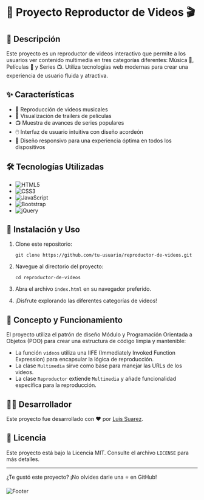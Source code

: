 # 🎥 Proyecto Reproductor de Videos 🎬

## 📜 Descripción

Este proyecto es un reproductor de videos interactivo que permite a los usuarios ver contenido multimedia en tres categorías diferentes: Música 🎵, Películas 🍿 y Series 📺. Utiliza tecnologías web modernas para crear una experiencia de usuario fluida y atractiva.

## ✨ Características

- 🎵 Reproducción de videos musicales
- 🍿 Visualización de trailers de películas
- 📺 Muestra de avances de series populares
- 🖱️ Interfaz de usuario intuitiva con diseño acordeón
- 🎨 Diseño responsivo para una experiencia óptima en todos los dispositivos

## 🛠️ Tecnologías Utilizadas

- ![HTML5](https://img.shields.io/badge/HTML5-E34F26?style=for-the-badge&logo=html5&logoColor=white)
- ![CSS3](https://img.shields.io/badge/CSS3-1572B6?style=for-the-badge&logo=css3&logoColor=white)
- ![JavaScript](https://img.shields.io/badge/JavaScript-F7DF1E?style=for-the-badge&logo=javascript&logoColor=black)
- ![Bootstrap](https://img.shields.io/badge/Bootstrap-563D7C?style=for-the-badge&logo=bootstrap&logoColor=white)
- ![jQuery](https://img.shields.io/badge/jQuery-0769AD?style=for-the-badge&logo=jquery&logoColor=white)

## 🚀 Instalación y Uso

1. Clone este repositorio:
   ```
   git clone https://github.com/tu-usuario/reproductor-de-videos.git
   ```

2. Navegue al directorio del proyecto:
   ```
   cd reproductor-de-videos
   ```

3. Abra el archivo `index.html` en su navegador preferido.

4. ¡Disfrute explorando las diferentes categorías de videos!

## 🧠 Concepto y Funcionamiento

El proyecto utiliza el patrón de diseño Módulo y Programación Orientada a Objetos (POO) para crear una estructura de código limpia y mantenible:

- La función `videos` utiliza una IIFE (Immediately Invoked Function Expression) para encapsular la lógica de reproducción.
- La clase `Multimedia` sirve como base para manejar las URLs de los videos.
- La clase `Reproductor` extiende `Multimedia` y añade funcionalidad específica para la reproducción.

## 👨‍💻 Desarrollador

Este proyecto fue desarrollado con ❤️ por [Luis Suarez](https://github.com/tu-usuario).

## 📄 Licencia

Este proyecto está bajo la Licencia MIT. Consulte el archivo `LICENSE` para más detalles.

---

¿Te gustó este proyecto? ¡No olvides darle una ⭐️ en GitHub!

![Footer](https://via.placeholder.com/800x100?text=Gracias+por+visitar)